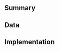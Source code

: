 ## Summary

<!-- Write out a summary of the changes that you implemented in this pull request -->

## Data

<!-- Any issues, related documentation, articles, etc. -->

## Implementation

<!-- Brief explanation on your implementation -->
